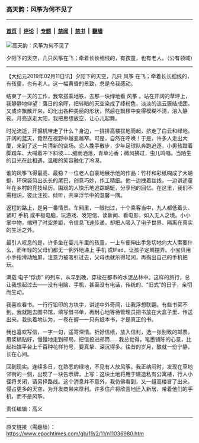 ### 高天韵：风筝为何不见了

---

#### [首页](../../../..?n11036980) &nbsp;|&nbsp; [评论](../../../../../epoch-comment?n11036980) &nbsp;|&nbsp; [专题](../../../../../epoch-special?n11036980) &nbsp;|&nbsp; [禁闻](../../../../../epoch-news?n11036980) &nbsp;|&nbsp; [禁书](../../../../../books?n11036980) &nbsp;|&nbsp; [翻墙](https://github.com/gfw-breaker/nogfw/blob/master/README.md?n11036980)


<div><img alt="高天韵：风筝为何不见了" class="attachment-djy_600_400 size-djy_600_400 wp-post-image" src="https://i.epochtimes.com/assets/uploads/2019/02/kite-1209241_1280-600x400.jpg"/>
<div class="caption">
 <p>
  夕阳下的天空，几只风筝在飞；牵着长长细线的，有孩童，也有老人。（公有领域）
 </p>
</div></div><hr/><div class="post_content" id="artbody" itemprop="articleBody">
 <!-- article content begin -->
 <p>
  【大纪元2019年02月11日讯】夕阳下的天空，几只
  <ok href="https://www.epochtimes.com/gb/tag/%E9%A3%8E%E7%AD%9D.html">
   风筝
  </ok>
  在飞；牵着长长细线的，有孩童，也有老人。这一幅黄昏的景致，总是令我感动。
 </p>
 <p>
  结束了一天的工作，我常搭乘地铁，去那一块绿地看
  <ok href="https://www.epochtimes.com/gb/tag/%E9%A3%8E%E7%AD%9D.html">
   风筝
  </ok>
  。站在开阔的草坪上，我静静地仰望：落日的余晖，把转暗的天空染成了绛粉色，淡淡的流云簇结成团，又或许飘散开来，幻化出各种美丽的形状，然后在飘移中变得模糊不清，溶入静夜。月亮送走太阳，我把思想放空，让心儿起舞。
 </p>
 <p>
  时光流逝，开掘机带走了什么？身边，一排排高楼拔地而起，挤走了白云和绿地。开阔的蓝天，竟然在视野中越变越窄。可是，自然在呼唤！于是，许多人走出大厦，来到了这一片清新的空场。恋人挽手散步，少年足球队奔跑追逐，小男孩蹬着脚踏车、大喊着冲下斜坡……细雨洒落，青草沁香；微风拂过，虫儿鸣唱。当陌生的目光在此相遇，温暖的笑容融化了冷漠。
 </p>
 <p>
  谁的风筝飞得最高、最稳？一位老人自豪地展示他的作品：竹杆和彩纸糊成了大蜻蜓，环保袋剪出长长的尾巴，创意巧妙，作工精细。他一边拽着丝线，一边讲述童年在乡村的竞技经历。围观的人快乐地追踪蜻蜓，分享他的回忆。在这里，我们不需相识，彼此注视、倾听，共享浮华中的温馨一隅。
 </p>
 <p>
  返程的路上，是另一番情景。车厢里，一眼扫过，十个乘客当中，九人都低着头、紧盯
  <ok href="https://www.epochtimes.com/gb/tag/%E6%89%8B%E6%9C%BA.html">
   手机
  </ok>
  或平板电脑，玩游戏、发短信、读新闻、看电影，如入无人之境。小小掌中物，缩短了时空差距，令信息飞速传递，却把人吸入了电子世界、隔离在真实的生活之外。
 </p>
 <p>
  最引人叹息的是，许多坐在婴儿车里的孩童，一上车便伸出手急切地向大人索要什么，而年轻的父母们都无一例外地递上
  <ok href="https://www.epochtimes.com/gb/tag/%E6%89%8B%E6%9C%BA.html">
   手机
  </ok>
  或IPad，让孩子定睛摆弄。小宝贝用小手指滑动触屏，注意力被吸引过去，父母也就乐得轻闲，再掏出自己的手机把玩。
 </p>
 <p>
  满载
  <ok href="https://www.epochtimes.com/gb/tag/%E7%94%B5%E5%AD%90%E2%80%9C%E4%BF%98%E8%99%8F%E2%80%9D.html">
   电子“俘虏”
  </ok>
  的列车，从早到晚，穿梭在都市的水泥丛林中。这样的旅行，总让我想起过去——没有电脑、手机，甚至没有电话，传统的、“旧式”的日子，亲切而生动。
 </p>
 <p>
  我喜欢看书。一行行铅印的方块字，讲述中外奇闻，让我浮想联翩。有些书买不到，我就跑去图书馆，填写借书单，再耐心地等待管理员把书放在大盒子里、传送出来。我执着地认为，一卷在握——只有纸本书，才是真正的书。
 </p>
 <p>
  我也喜欢写信，一字一句，遥寄深情。折好信纸，放入信封，选一张别致的邮票，用浆糊贴好，慢慢地走到邮局，把信投进邮筒……我总觉得，笔墨铺陈的心意，比起社媒平台上千百种花样符号，要真挚、深沉得多。往昔的岁月，酿就一份宁静，长在心间。
 </p>
 <p>
  回到现实。连续多日，在熟悉的绿地，不见有人放风筝。我正纳闷时，发现在草地邻街的一侧，出现了一块告示牌，上写：这块土地将用于建造私有公寓楼，行人小径将关闭，请另择路线。这个消息并不意外，我仿佛看到，又一组高楼冒了出来，侵占更多的天空，为开发商带来厚利。许多住户将欣喜地迁入新居，带着他们的手机，而不是风筝。
 </p>
 <p>
  责任编辑：高义
 </p>
 <!-- article content end -->
 <div id="below_article_ad">
 </div>
</div>


---

原文链接（需翻墙）：https://www.epochtimes.com/gb/19/2/11/n11036980.htm